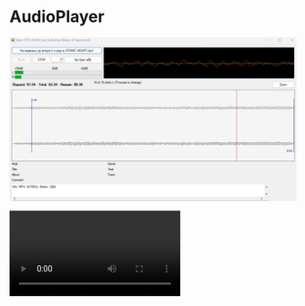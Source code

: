 # AudioPlayer


![alt text](https://github.com/AlexLevich/AudioPlayer/blob/main/Screenshot.png?raw=true)



![alt text](https://github.com/AlexLevich/AudioPlayer/blob/main/simple/simple.mp4?raw=true)